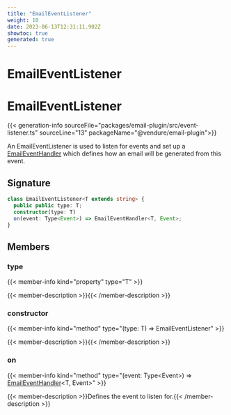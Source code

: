 ```yaml
---
title: "EmailEventListener"
weight: 10
date: 2023-06-13T12:31:11.902Z
showtoc: true
generated: true
---
```

<!-- This file was generated from the Vendure source. Do not modify. Instead, re-run the "docs:build" script -->

# EmailEventListener
<div class="symbol">


# EmailEventListener

{{< generation-info sourceFile="packages/email-plugin/src/event-listener.ts" sourceLine="13" packageName="@vendure/email-plugin">}}

An EmailEventListener is used to listen for events and set up a <a href='/typescript-api/core-plugins/email-plugin/email-event-handler#emaileventhandler'>EmailEventHandler</a> which
defines how an email will be generated from this event.

## Signature

```TypeScript
class EmailEventListener<T extends string> {
  public public type: T;
  constructor(type: T)
  on(event: Type<Event>) => EmailEventHandler<T, Event>;
}
```
## Members

### type

{{< member-info kind="property" type="T"  >}}

{{< member-description >}}{{< /member-description >}}

### constructor

{{< member-info kind="method" type="(type: T) => EmailEventListener"  >}}

{{< member-description >}}{{< /member-description >}}

### on

{{< member-info kind="method" type="(event: Type&#60;Event&#62;) => <a href='/typescript-api/core-plugins/email-plugin/email-event-handler#emaileventhandler'>EmailEventHandler</a>&#60;T, Event&#62;"  >}}

{{< member-description >}}Defines the event to listen for.{{< /member-description >}}


</div>

